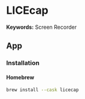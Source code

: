 # LICEcap

**Keywords:** Screen Recorder

## App

### Installation

#### Homebrew

```sh
brew install --cask licecap
```
